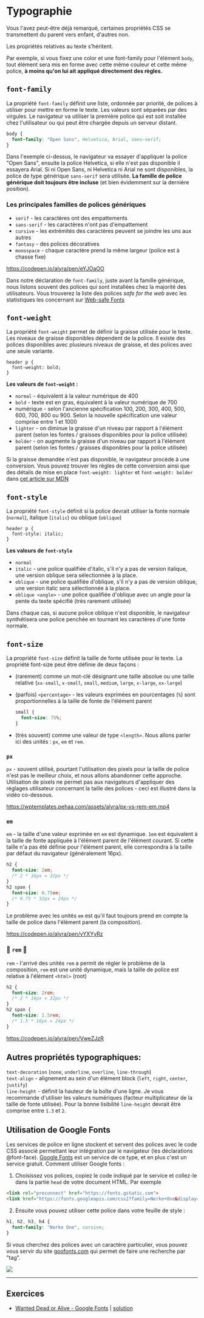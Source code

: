 # Typographie

Vous l'avez peut-être déjà remarqué, certaines propriétés CSS se transmettent du parent vers enfant, d'autres non.

Les propriétés relatives au texte s’héritent.

Par exemple, si vous fixez une color et une font-family pour l'élément `body`, tout élément sera mis en forme avec cette même couleur et cette même police, **à moins qu'on lui ait appliqué directement des règles.**

## `font-family`

La propriété `font-family` définit une liste, ordonnée par priorité, de polices à utiliser pour mettre en forme le texte. Les valeurs sont séparées par des virgules.  Le navigateur va utiliser la première police qui est soit installée chez l'utilisateur ou qui peut être chargée depuis un serveur distant.

```css
body {
  font-family: "Open Sans", Helvetica, Arial, sans-serif;
}
```

Dans l'exemple ci-dessus, le navigateur va essayer d'appliquer la police "Open Sans", ensuite la police Helvetica, si elle n'est pas disponible il essayera Arial. Si ni Open Sans, ni Helvetica ni Arial ne sont disponibles, la police de type générique `sans-serif` sera utilisée. **La famille de police générique doit toujours être incluse** (et bien évidemment sur la dernière position).

### Les principales familles de polices génériques

- `serif` - les caractères ont des empattements
- `sans-serif` - les caractères n'ont pas d'empattement
- `cursive` - les extrémités des caractères peuvent se joindre les uns aux autres
- `fantasy` - des polices décoratives 
- `monospace` - chaque caractère prend la même largeur (police est à chasse fixe)

https://codepen.io/alyra/pen/eYJOaOO

Dans notre déclaration de `font-family`, juste avant la famille générique, nous listons souvent des polices qui sont installées chez la majorité des utilisateurs. Vous trouverez la liste des polices *safe for the web* avec les statistiques les concernant sur [Web-safe Fonts](https://www.cssfontstack.com/)

## `font-weight`

La propriété `font-weight` permet de définir la graisse utilisée pour le texte. Les niveaux de graisse disponibles dépendent de la police. Il existe des polices disponibles avec plusieurs niveaux de graisse, et des polices avec une seule variante.

```
header p {
  font-weight: bold;
}
```

**Les valeurs de `font-weight` :**

- `normal` - équivalent à la valeur  numérique de 400
- `bold` - texte est en gras, équivalent à la valeur numérique de 700
- numérique - selon l'ancienne spécification 100, 200, 300, 400, 500, 600, 700, 800 ou 900. Selon la nouvelle spécification une valeur comprise entre 1 et 1000
- `lighter` - on diminue la graisse d'un niveau par rapport à l'élément parent (selon les fontes / graisses disponibles pour la police utilisée)
- `bolder` - on augmente la graisse d'un niveau par rapport à l'élément parent (selon les fontes / graisses disponibles pour la police utilisée)

Si la graisse demandée n'est pas disponible, le navigateur procède à une conversion. Vous pouvez trouver les règles de cette conversion ainsi que des détails de mise en place `font-weight: lighter` et `font-weight: bolder` dans [cet article sur MDN](https://developer.mozilla.org/fr/docs/Web/CSS/font-weight)



## `font-style`

La propriété `font-style` définit si la police devrait utiliser la fonte normale (`normal`), italique (`italic`) ou oblique (`oblique`)

```
header p {
  font-style: italic;
}
```

**Les valeurs de `font-style`**
- `normal`
- `italic` - une police qualifiée d'italic, s'il n'y a pas de version italique, une version oblique sera sélectionnée à la place.
- `oblique` - une police qualifiée d'oblique, s'il n'y a pas de version oblique, une version italic sera sélectionnée à la place. 
- `oblique <angle>` - une police qualifiée d'oblique avec un angle pour la pente du texte spécifié  (très rarement utilisée)

Dans chaque cas, si aucune police oblique n'est disponible, le navigateur synthétisera une police penchée en tournant les caractères d'une fonte normale.

## `font-size`

La propriété `font-size` définit la taille de fonte utilisée pour le texte. La propriété font-size peut être définie de deux façons :

- (rarement) comme un mot-clé désignant une taille absolue ou une taille relative (`xx-small`, `x-small`, `small`, `medium`, `large`, `x-large`, `xx-large`)
- (parfois) `<percentage>` - les valeurs exprimées en pourcentages (`%`) sont proportionnelles à la taille de fonte de l'élément parent
  
  ```css
  small {
    font-size: 75%;
  }
  ```
- (très souvent) comme une valeur de type `<length>`. Nous allons parler ici des  unités : `px`, `em` et `rem`.
  
### `px`

`px` - souvent utilisé, pourtant l'utilisation des pixels pour la taille de police n'est pas le meilleur choix, et nous allons abandonner cette approche. Utilisation de pixels ne permet pas aux navigateurs d'appliquer des réglages utilisateur concernant la taille des polices - ceci est illustré dans la vidéo co-dessous.
  
https://wptemplates.pehaa.com/assets/alyra/px-vs-rem-em.mp4
 
### `em`

`em` - la taille d'une valeur exprimée en `em` est dynamique. `1em` est équivalent à la taille de fonte appliquée à l'élément parent de l'élément courant. Si cette taille n'a pas été définie pour l'élément parent, elle correspondra à la taille par défaut du navigateur (généralement 16px).
  
  ```css
  h2 {
    font-size: 2em;
    /* 2 * 16px = 32px */
  }
  h2 span {
    font-size: 0.75em;
    /* 0.75 * 32px = 24px */
  }
  ```
  
  Le problème avec les unités `em` est qu'il faut toujours prend en compte la taille de police dans l'élément parent (la composition).
  
  https://codepen.io/alyra/pen/vYXYyRz
  
### 🤩 `rem` 🥳

`rem` - l'arrivé des unités `rem` a permit de régler le problème de la composition, `rem` est une unité dynamique, mais la taille de police est relative à l'élément `<html>` (root)

  ```css
  h2 {
    font-size: 2rem;
    /* 2 * 16px = 32px */
  }
  h2 span {
    font-size: 1.5rem;
    /* 1.5 * 16px = 24px */
  }
  ```
  
https://codepen.io/alyra/pen/VweZJzR

## Autres propriétés typographiques:

`text-decoration` (`none`, `underline`, `overline`, `line-through`)  
`text-align` - alignement au sein d'un élément block (`left`, `right`, `center`, `justify`)  
`line-height` - définit la hauteur de la boîte d'une ligne. Je vous recommande d'utiliser les valeurs numériques (facteur multiplicateur de la taille de fonte utilisée). Pour la bonne lisibilité `line-height` devrait être comprise entre `1.3` et `2`.

## Utilisation de Google Fonts

Les services de police en ligne stockent et servent des polices avec le code CSS associé permettant leur intégration par le navigateur (les déclarations @font-face). [Google Fonts](https://fonts.google.com/) est un service de ce type, et en plus c'est un service gratuit. Comment utiliser Google fonts :

1. Choisissez vos polices, copiez le code indiqué par le service et collez-le dans la partie `head` de votre document HTML. Par exemple

```html
<link rel="preconnect" href="https://fonts.gstatic.com">
<link href="https://fonts.googleapis.com/css2?family=Nerko+One&display=swap" rel="stylesheet">
```
2. Ensuite vous pouvez utiliser cette police dans votre feuille de style :

```css
h1, h2, h3, h4 {
  font-family: "Nerko One", cursive;
}
```

Si vous cherchez des polices avec un caractère particulier, vous pouvez vous servir du site [goofonts.com](https://goofonts.com) qui permet de faire une recherche par "tag".

[![](https://wptemplates.pehaa.com/assets/alyra/goofonts.png)](https://goofonts.com)

---

## Exercices

- [Wanted Dead or Alive - Google Fonts](https://codesandbox.io/s/police-rxtme?file=/index.html) | [solution](https://codepen.io/alyra/pen/6eba070d53ff9fa1f9b0952d6ace935f)

